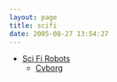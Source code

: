 ```yaml
---
layout: page
title: scifi
date: 2005-08-27 13:54:27
---
```

 <ul class="toc">
<li class="toclevel"><div><a class="link" href="Sci+Fi+Robots&amp;structure=scifi" title="">Sci Fi Robots</a></div><ul class="toc">
<li class="toclevel"><div><a class="link" href="Cyborg&amp;structure=scifi" title="Cybernetic Organism">Cyborg</a></div> </li>
</ul>
</li>
</ul>
